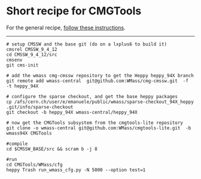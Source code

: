 # Short recipe for CMGTools 

For the general recipe, [follow these instructions](https://twiki.cern.ch/twiki/bin/view/CMS/CMGToolsReleasesExperimental).

--------------
```
# setup CMSSW and the base git (do on a lxplus6 to build it)
cmsrel CMSSW_9_4_12
cd CMSSW_9_4_12/src
cmsenv
git cms-init

# add the wmass cmg-cmssw repository to get the Heppy heppy_94X branch
git remote add wmass-central  git@github.com:WMass/cmg-cmssw.git  -f  -t heppy_94X

# configure the sparse checkout, and get the base heppy packages
cp /afs/cern.ch/user/e/emanuele/public/wmass/sparse-checkout_94X_heppy .git/info/sparse-checkout 
git checkout -b heppy_94X wmass-central/heppy_94X

# now get the CMGTools subsystem from the cmgtools-lite repository
git clone -o wmass-central git@github.com:WMass/cmgtools-lite.git  -b wmass94X CMGTools

#compile
cd $CMSSW_BASE/src && scram b -j 8

#run
cd CMGTools/WMass/cfg
heppy Trash run_wmass_cfg.py -N 5000 --option test=1
```
